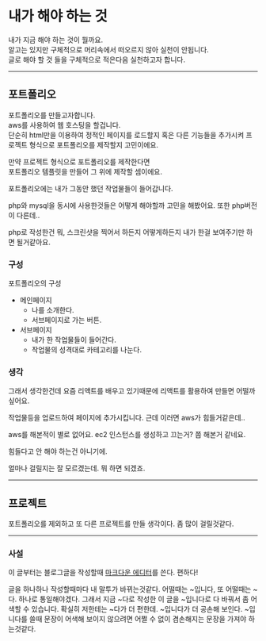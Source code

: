 # 내가 해야 하는 것

내가 지금 해야 하는 것이 뭘까요.  
알고는 있지만 구체적으로 머리속에서 떠오르지 않아 실천이 안됩니다.  
글로 해야 할 것 들을 구체적으로 적은다음 실천하고자 합니다.

*** 

## 포트폴리오

포트폴리오를 만들고자합니다.  
aws를 사용하여 웹 호스팅을 할겁니다.  
단순히 html만을 이용하여 정적인 페이지를 로드할지 혹은 다른 기능들을 추가시켜 프로젝트 형식으로 포트폴리오를 제작할지 고민이에요.  

만약 프로젝트 형식으로 포트폴리오를 제작한다면  
포트폴리오 템플릿을 만들어 그 위에 제작할 셈이에요.

포트폴리오에는 내가 그동안 했던 작업물들이 들어갑니다.

php와 mysql을 동시에 사용한것들은 어떻게 해야할까 고민을 해봤어요.
또한 php버전이 다른데..

php로 작성한건 뭐, 스크린샷을 찍어서 하든지 어떻게하든지 내가 한걸 보여주기만 하면 될거같아요.

### 구성

포트폴리오의 구성

 - 메인페이지
	 - 나를 소개한다.
	 - 서브페이지로 가는 버튼.
 - 서브페이지
	 - 내가 한 작업물들이 들어간다.
	 - 작업물의 성격대로 카테고리를 나눈다.

### 생각

그래서 생각한건데 요즘 리액트를 배우고 있기때문에 리액트를 활용하여 만들면 어떨까싶어요.

작업물등을 업로드하여 페이지에 추가시킵니다.
근데 이러면 aws가 힘들거같은데..

aws를 해본적이 별로 없어요. ec2 인스턴스를 생성하고 끄는거? 쯤 해본거 같네요.

힘들다고 안 해야 하는건 아니기에.

얼마나 걸릴지는 잘 모르겠는데. 뭐 하면 되겠죠.

***

## 프로젝트

포트폴리오를 제외하고 또 다른 프로젝트를 만들 생각이다.
좀 많이 걸릴것같다.

***

### 사설

이 글부터는 블로그글을 작성할때 [마크다운 에디터](https://stackedit.io)를 쓴다.
편하다! 

글을 하나하나 작성할때마다 내 말투가 바뀌는것같다.
어떨때는 ~입니다, 또 어떨때는 ~다.
하나로 통일해야겠다.
그래서 지금 ~다로 작성한 이 글을 ~입니다로 다 바꿔서 좀 어색할 수 있습니다.
확실히 저한테는 ~다가 더 편한데. ~입니다가 더 공손해 보인다.
~입니다를 쓸때 문장이 어색해 보이지 않으려면 어쩔 수 없이 겸손해지는 문장을 가져야 하는것같다.
<!--stackedit_data:
eyJoaXN0b3J5IjpbLTgzODM5MDYwN119
-->
